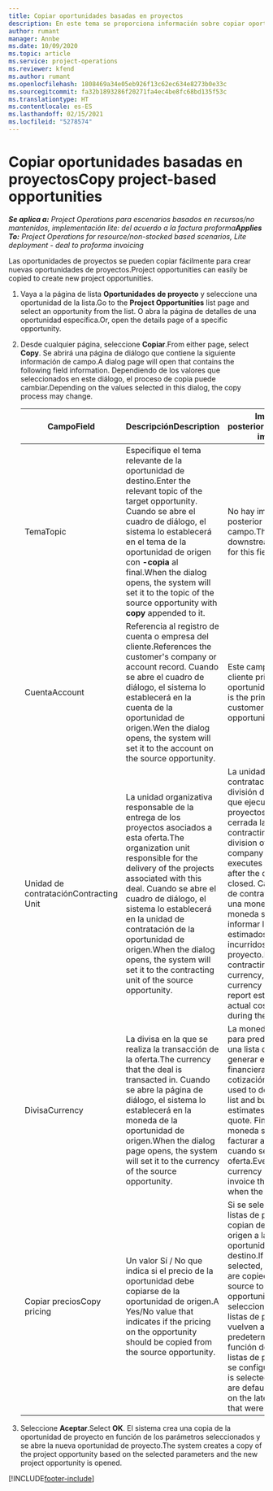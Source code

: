 ```yaml
---
title: Copiar oportunidades basadas en proyectos
description: En este tema se proporciona información sobre copiar oportunidades basadas en proyectos en Project Operations.
author: rumant
manager: Annbe
ms.date: 10/09/2020
ms.topic: article
ms.service: project-operations
ms.reviewer: kfend
ms.author: rumant
ms.openlocfilehash: 1808469a34e05eb926f13c62ec634e8273b0e33c
ms.sourcegitcommit: fa32b1893286f20271fa4ec4be8fc68bd135f53c
ms.translationtype: HT
ms.contentlocale: es-ES
ms.lasthandoff: 02/15/2021
ms.locfileid: "5278574"
---
```

# <a name="copy-project-based-opportunities"></a><span data-ttu-id="81ce6-103">Copiar oportunidades basadas en proyectos</span><span class="sxs-lookup"><span data-stu-id="81ce6-103">Copy project-based opportunities</span></span>

<span data-ttu-id="81ce6-104">_**Se aplica a:** Project Operations para escenarios basados en recursos/no mantenidos, implementación lite: del acuerdo a la factura proforma_</span><span class="sxs-lookup"><span data-stu-id="81ce6-104">_**Applies To:** Project Operations for resource/non-stocked based scenarios, Lite deployment - deal to proforma invoicing_</span></span>


<span data-ttu-id="81ce6-105">Las oportunidades de proyectos se pueden copiar fácilmente para crear nuevas oportunidades de proyectos.</span><span class="sxs-lookup"><span data-stu-id="81ce6-105">Project opportunities can easily be copied to create new project opportunities.</span></span> 

1. <span data-ttu-id="81ce6-106">Vaya a la página de lista **Oportunidades de proyecto** y seleccione una oportunidad de la lista.</span><span class="sxs-lookup"><span data-stu-id="81ce6-106">Go to the **Project Opportunities** list page and select an opportunity from the list.</span></span> <span data-ttu-id="81ce6-107">O abra la página de detalles de una oportunidad específica.</span><span class="sxs-lookup"><span data-stu-id="81ce6-107">Or, open the details page of a specific opportunity.</span></span> 
2. <span data-ttu-id="81ce6-108">Desde cualquier página, seleccione **Copiar**.</span><span class="sxs-lookup"><span data-stu-id="81ce6-108">From either page, select **Copy**.</span></span> <span data-ttu-id="81ce6-109">Se abrirá una página de diálogo que contiene la siguiente información de campo.</span><span class="sxs-lookup"><span data-stu-id="81ce6-109">A dialog page will open that contains the following field information.</span></span> <span data-ttu-id="81ce6-110">Dependiendo de los valores que seleccionados en este diálogo, el proceso de copia puede cambiar.</span><span class="sxs-lookup"><span data-stu-id="81ce6-110">Depending on the values selected in this dialog, the copy process may change.</span></span>

    | <span data-ttu-id="81ce6-111">**Campo**</span><span class="sxs-lookup"><span data-stu-id="81ce6-111">**Field**</span></span> | <span data-ttu-id="81ce6-112">**Descripción**</span><span class="sxs-lookup"><span data-stu-id="81ce6-112">**Description**</span></span> | <span data-ttu-id="81ce6-113">**Impacto posterior**</span><span class="sxs-lookup"><span data-stu-id="81ce6-113">**Downstream impact**</span></span> |
    | --- | --- | --- |
    | <span data-ttu-id="81ce6-114">Tema</span><span class="sxs-lookup"><span data-stu-id="81ce6-114">Topic</span></span> | <span data-ttu-id="81ce6-115">Especifique el tema relevante de la oportunidad de destino.</span><span class="sxs-lookup"><span data-stu-id="81ce6-115">Enter the relevant topic of the target opportunity.</span></span> <span data-ttu-id="81ce6-116">Cuando se abre el cuadro de diálogo, el sistema lo establecerá en el tema de la oportunidad de origen con **-copia** al final.</span><span class="sxs-lookup"><span data-stu-id="81ce6-116">When the dialog opens, the system will set it to the topic of the source opportunity with **copy** appended to it.</span></span> | <span data-ttu-id="81ce6-117">No hay impacto posterior para este campo.</span><span class="sxs-lookup"><span data-stu-id="81ce6-117">There's no downstream impact for this field.</span></span> |
    | <span data-ttu-id="81ce6-118">Cuenta</span><span class="sxs-lookup"><span data-stu-id="81ce6-118">Account</span></span> | <span data-ttu-id="81ce6-119">Referencia al registro de cuenta o empresa del cliente.</span><span class="sxs-lookup"><span data-stu-id="81ce6-119">References the customer's company or account record.</span></span> <span data-ttu-id="81ce6-120">Cuando se abre el cuadro de diálogo, el sistema lo establecerá en la cuenta de la oportunidad de origen.</span><span class="sxs-lookup"><span data-stu-id="81ce6-120">Wen the dialog opens, the system will set it to the account on the source opportunity.</span></span> | <span data-ttu-id="81ce6-121">Este campo es el cliente principal de la oportunidad.</span><span class="sxs-lookup"><span data-stu-id="81ce6-121">This field is the primary customer on the opportunity.</span></span> |
    | <span data-ttu-id="81ce6-122">Unidad de contratación</span><span class="sxs-lookup"><span data-stu-id="81ce6-122">Contracting Unit</span></span> | <span data-ttu-id="81ce6-123">La unidad organizativa responsable de la entrega de los proyectos asociados a esta oferta.</span><span class="sxs-lookup"><span data-stu-id="81ce6-123">The organization unit responsible for the delivery of the projects associated with this deal.</span></span> <span data-ttu-id="81ce6-124">Cuando se abre el cuadro de diálogo, el sistema lo establecerá en la unidad de contratación de la oportunidad de origen.</span><span class="sxs-lookup"><span data-stu-id="81ce6-124">When the dialog opens, the system will set it to the contracting unit of the source opportunity.</span></span> | <span data-ttu-id="81ce6-125">La unidad de contratación es la división de la empresa que ejecuta los proyectos una vez cerrada la oferta.</span><span class="sxs-lookup"><span data-stu-id="81ce6-125">The contracting unit is the division of the company that executes the projects after the deal is closed.</span></span> <span data-ttu-id="81ce6-126">Cada unidad de contratación tiene una moneda, y esta moneda se utiliza para informar los costes estimados y reales incurridos durante el proyecto.</span><span class="sxs-lookup"><span data-stu-id="81ce6-126">Every contracting unit has a currency, and this currency is used to report estimated and actual costs incurred during the project.</span></span> |
    | <span data-ttu-id="81ce6-127">Divisa</span><span class="sxs-lookup"><span data-stu-id="81ce6-127">Currency</span></span> | <span data-ttu-id="81ce6-128">La divisa en la que se realiza la transacción de la oferta.</span><span class="sxs-lookup"><span data-stu-id="81ce6-128">The currency that the deal is transacted in.</span></span> <span data-ttu-id="81ce6-129">Cuando se abre la página de diálogo, el sistema lo establecerá en la moneda de la oportunidad de origen.</span><span class="sxs-lookup"><span data-stu-id="81ce6-129">When the dialog page opens, the system will set it to the currency of the source opportunity.</span></span> | <span data-ttu-id="81ce6-130">La moneda se utiliza para predeterminar una lista de precios y generar estimaciones financieras en la cotización.</span><span class="sxs-lookup"><span data-stu-id="81ce6-130">Currency is used to default a price list and build financial estimates on the quote.</span></span> <span data-ttu-id="81ce6-131">Finalmente, la moneda se utiliza para facturar al cliente cuando se gana la oferta.</span><span class="sxs-lookup"><span data-stu-id="81ce6-131">Eventually, the currency is used to invoice the customer when the deal is won.</span></span> |
    | <span data-ttu-id="81ce6-132">Copiar precios</span><span class="sxs-lookup"><span data-stu-id="81ce6-132">Copy pricing</span></span> | <span data-ttu-id="81ce6-133">Un valor Sí / No que indica si el precio de la oportunidad debe copiarse de la oportunidad de origen.</span><span class="sxs-lookup"><span data-stu-id="81ce6-133">A Yes/No value that indicates if the pricing on the opportunity should be copied from the source opportunity.</span></span> | <span data-ttu-id="81ce6-134">Si se selecciona **Sí**, las listas de precios se copian desde el origen a la oportunidad de destino.</span><span class="sxs-lookup"><span data-stu-id="81ce6-134">If **Yes** is selected, price lists are copied from the source to the target opportunity.</span></span> <span data-ttu-id="81ce6-135">Si se selecciona **No**, las listas de precios se vuelven a predeterminar en función de las últimas listas de precios que se configuraron.</span><span class="sxs-lookup"><span data-stu-id="81ce6-135">If **No** is selected, price lists are defaulted based on the latest price lists that were set up.</span></span> |

3. <span data-ttu-id="81ce6-136">Seleccione **Aceptar**.</span><span class="sxs-lookup"><span data-stu-id="81ce6-136">Select **OK**.</span></span> <span data-ttu-id="81ce6-137">El sistema crea una copia de la oportunidad de proyecto en función de los parámetros seleccionados y se abre la nueva oportunidad de proyecto.</span><span class="sxs-lookup"><span data-stu-id="81ce6-137">The system creates a copy of the project opportunity based on the selected parameters and the new project opportunity is opened.</span></span>


[!INCLUDE[footer-include](../includes/footer-banner.md)]
